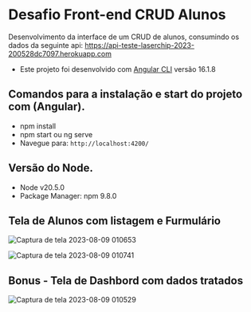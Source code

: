 # Desafio Front-end CRUD Alunos

Desenvolvimento da interface de um CRUD de alunos, consumindo os dados da seguinte api:
https://api-teste-laserchip-2023-200528dc7097.herokuapp.com

- Este projeto foi desenvolvido com [Angular CLI](https://github.com/angular/angular-cli) versão 16.1.8

## Comandos para a instalação e start do projeto com (Angular).

- npm install
- npm start ou ng serve
- Navegue para: `http://localhost:4200/`

## Versão do Node.

- Node v20.5.0
- Package Manager: npm 9.8.0

## Tela de Alunos com listagem e Furmulário

![Captura de tela 2023-08-09 010653](https://github.com/vssmatheus/front-laser-teste/assets/38119742/ca3b6a80-1ef6-4ac1-97db-e89e8a127d9d)

![Captura de tela 2023-08-09 010741](https://github.com/vssmatheus/front-laser-teste/assets/38119742/c75078e3-9bce-4c58-89a9-e0bf3661d0f7)

## Bonus - Tela de Dashbord com dados tratados

![Captura de tela 2023-08-09 010529](https://github.com/vssmatheus/front-laser-teste/assets/38119742/c06adcd9-3198-4ac4-bcc4-da1902fa7080)


